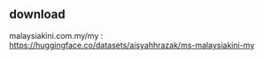 
## download

malaysiakini.com.my/my : https://huggingface.co/datasets/aisyahhrazak/ms-malaysiakini-my